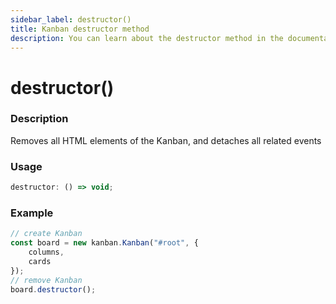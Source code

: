 ```yaml
---
sidebar_label: destructor()
title: Kanban destructor method
description: You can learn about the destructor method in the documentation of the JavaScript Kanban library. Browse developer guides and API reference, try out code examples and live demos.
---
```


# destructor()

### Description

Removes all HTML elements of the Kanban, and detaches all related events

### Usage

```js
destructor: () => void;
```

### Example

```jsx {7}
// create Kanban
const board = new kanban.Kanban("#root", {
	columns,
	cards
});
// remove Kanban
board.destructor();
```
